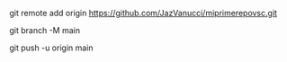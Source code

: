 
git remote add origin https://github.com/JazVanucci/miprimerepovsc.git

git branch -M main

git push -u origin main
